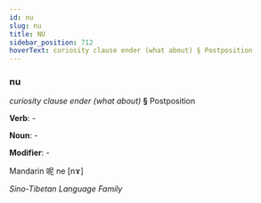 ```yaml
---
id: nu
slug: nu
title: NU
sidebar_position: 712
hoverText: curiosity clause ender (what about) § Postposition
---
```


### nu

*curiosity clause ender (what about)* **§** Postposition

**Verb**: -

**Noun**: -

**Modifier**: -

Mandarin 呢 ne [nɤ]

*Sino-Tibetan Language Family*
